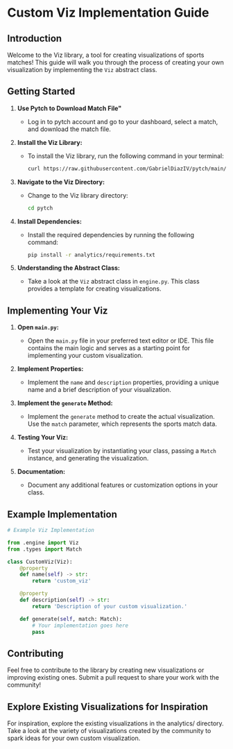 # Custom Viz Implementation Guide

## Introduction

Welcome to the Viz library, a tool for creating visualizations of sports matches! This guide will walk you through the process of creating your own visualization by implementing the `Viz` abstract class.

## Getting Started

1. **Use Pytch to Download Match File"**
    - Log in to pytch account and go to your dashboard, select a match, and download the match file.

1. **Install the Viz Library:**
   - To install the Viz library, run the following command in your terminal:

     ```bash
     curl https://raw.githubusercontent.com/GabrielDiazIV/pytch/main/install.sh | sh
     ```

2. **Navigate to the Viz Directory:**
   - Change to the Viz library directory:

     ```bash
     cd pytch
     ```

3. **Install Dependencies:**
   - Install the required dependencies by running the following command:

     ```bash
     pip install -r analytics/requirements.txt
     ```

4. **Understanding the Abstract Class:**
   - Take a look at the `Viz` abstract class in `engine.py`. This class provides a template for creating visualizations.

## Implementing Your Viz

1. **Open `main.py`:**
   - Open the `main.py` file in your preferred text editor or IDE. This file contains the main logic and serves as a starting point for implementing your custom visualization.

4. **Implement Properties:**
   - Implement the `name` and `description` properties, providing a unique name and a brief description of your visualization.

5. **Implement the `generate` Method:**
   - Implement the `generate` method to create the actual visualization. Use the `match` parameter, which represents the sports match data.

6. **Testing Your Viz:**
   - Test your visualization by instantiating your class, passing a `Match` instance, and generating the visualization.

7. **Documentation:**
   - Document any additional features or customization options in your class.

## Example Implementation

```python
# Example Viz Implementation

from .engine import Viz
from .types import Match

class CustomViz(Viz):
    @property
    def name(self) -> str:
        return 'custom_viz'

    @property
    def description(self) -> str:
        return 'Description of your custom visualization.'

    def generate(self, match: Match):
        # Your implementation goes here
        pass
```

## Contributing

Feel free to contribute to the library by creating new visualizations or improving existing ones. Submit a pull request to share your work with the community!

## Explore Existing Visualizations for Inspiration

For inspiration, explore the existing visualizations in the analytics/ directory. Take a look at the variety of visualizations created by the community to spark ideas for your own custom visualization.

